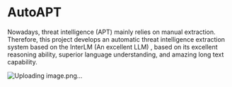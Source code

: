 # AutoAPT
Nowadays, threat intelligence (APT) mainly relies on manual extraction. Therefore, this project develops an automatic threat intelligence extraction system based on the InterLM (An excellent LLM) , based on its excellent reasoning ability, superior language understanding, and amazing long text capability.


![Uploading image.png…]()
